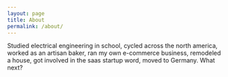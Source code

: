 ```yaml
---
layout: page
title: About
permalink: /about/
---
```

Studied electrical engineering in school, cycled across the north america, worked as an artisan baker, ran my own e-commerce business, remodeled a house, got involved in the saas startup word, moved to Germany. What next?
